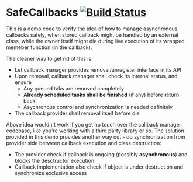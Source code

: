 # SafeCallbacks [![Build Status](https://travis-ci.org/skyscribe/safeCallback.png)](https://travis-ci.org/skyscribe/safeCallback)
This is a demo code to verify the idea of how to manage asynchronous callbacks safely, when stored callback might be handled by an external class, while the owner itself might die during live execution of its wrapped memeber function (in the callback).

The cleaner way to get rid of this is 
- Let callback manager provides removal/unregister interface in its API
- Upon removal, callback manager shall check its internal status, and ensure
    - Any queued taks are removed completely
    - **Already scheduled tasks shall be finished** (if any) before return back
    - Asychronous control and synchronization is needed definitely
- The callback provider shall removal itself before die

Above idea wouldn't work if you get no touch over the callback manager codebase, like you're working with a third party library or so. The solution provided in this demo provides another way out - do synchronization from provider side between callback execution and class destruction:
- The provider check if callback is ongoing (possibly **asynchronous**) and blocks the desctructor execution
- Callback implementation also check if object is under destruction and synchronize exclusive access
